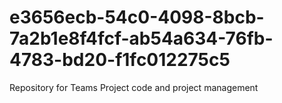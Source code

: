 # e3656ecb-54c0-4098-8bcb-7a2b1e8f4fcf-ab54a634-76fb-4783-bd20-f1fc012275c5
Repository for Teams Project code and project management

